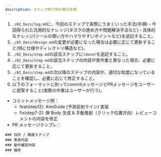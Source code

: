```yaml
---
description: ステップ終了時の実行手順
---
```


1. `./AI_Docs/log.md`に、今回のステップで実際にうまくいった手法(手順)・今回得られた汎用的なナレッジ(タスクの進め方や問題解決手法など)・具体的なナレッジ(ツールの使い方やハマりやすいポイントなど)を追記すること。
2. `./AI_Docs/design.md`の変更が必要になった場合は必要に応じて更新すること(特に仕様やディレクトリ構造など)。
3. `./AI_Docs/step.md`の該当ステップに`(done)`を追記すること。
4. `./AI_Docs/step.md`の該当ステップの内容が実作業と異なった場合、必要に応じて更新すること。
5. `./AI_Docs/step.md`の次以降のステップの内容が、適切な粒度になっていることを確認し、必要に応じて修正すること。
6. 以下のフォーマットに則ってcommitメッセージとPRメッセージをユーザーに提案すること(実際の作業はユーザーが行う)。

- コミットメッセージ例：
  - feat(step12): AimGuide (予測反射ライン) 実装
  - fix(step7-2): 弾 Body 生成 & 手動発射（クリック位置方向）レビューコメントの内容を修正
- PR メッセージテンプレ：

```
### 目的 / 関連ステップ
### 実装内容
### 動作確認内容
### 備考
```
